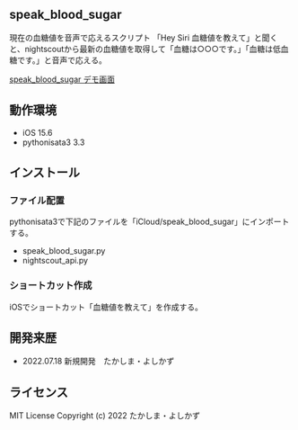 ## speak_blood_sugar
現在の血糖値を音声で応えるスクリプト
「Hey Siri 血糖値を教えて」と聞くと、nightscoutから最新の血糖値を取得して「血糖は○○○です。」「血糖は低血糖です。」と音声で応える。

[speak_blood_sugar デモ画面](https://twitter.com/takobouzu00/status/1549169086948872192?s=21&t=t9s2WZuuHtxIFTRZDKIujA)

## 動作環境
- iOS 15.6
- pythonisata3 3.3
## インストール
### ファイル配置
pythonisata3で下記のファイルを「iCloud/speak_blood_sugar」にインポートする。
- speak_blood_sugar.py
- nightscout_api.py
### ショートカット作成
iOSでショートカット「血糖値を教えて」を作成する。
## 開発来歴
- 2022.07.18 新規開発　たかしま・よしかず
## ライセンス
MIT License
Copyright (c) 2022 たかしま・よしかず

